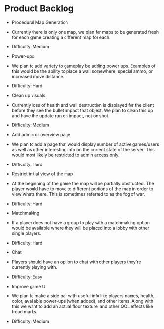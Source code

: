 # Product Backlog

* Procedural Map Generation
 * Currently there is only one map, we plan for maps to be generated fresh for each game creating a different map for each.
 * Difficulty: Medium


* Power-ups
 * We plan to add variety to gameplay be adding power ups. Examples of this would be the ability to place a wall somewhere, special ammo, or increased move distance.
 * Difficulty: Hard


* Clean up visuals
 * Currently loss of health and wall destruction is displayed for the client before they see the bullet impact that object. We plan to clean this up and have the update run on impact, not on shot.
 * Difficulty: Medium


* Add admin or overview page
 * We plan to add a page that would display number of active games/users as well as other interesting info on the current state of the server. This would most likely be restricted to admin access only.
 * Difficulty: Hard


* Restrict initial view of the map
 * At the beginning of the game the map will be partially obstructed. The player would have to move to different portions of the map in order to view whats there. This is sometimes referred to as the fog of war.
 * Difficulty: Hard


* Matchmaking
 * If a player does not have a group to play with a matchmaking option would be available where they will be placed into a lobby with other single players.
 * Difficulty: Hard


* Chat
 * Players should have an option to chat with other players they're currently playing with.
 * Difficulty: Easy

* Improve game UI
 * We plan to make a side bar with useful info like players names, health, color, available power-ups (when added), and other items. Along with this we want to add an actual floor texture, and other QOL effects like tread marks.
 * Difficulty: Medium
